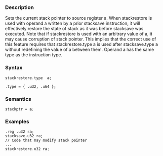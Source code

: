 ### Description

Sets the current stack pointer to source register a.
When stackrestore is used with operand a written by a prior stacksave instruction, it
will effectively restore the state of stack as it was before stacksave was executed. Note that
if stackrestore is used with an arbitrary value of a, it may cause corruption of stack
pointer. This implies that the correct use of this feature requires that stackrestore.type a is
used after stacksave.type a without redefining the value of a between them.
Operand a has the same type as the instruction type.

### Syntax

```
stackrestore.type  a;

.type = { .u32, .u64 };
```

### Semantics

```
stackptr = a;
```

### Examples

```
.reg .u32 ra;
stacksave.u32 ra;
// Code that may modify stack pointer
...
stackrestore.u32 ra;
```

